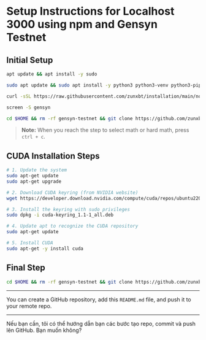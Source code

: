 # Setup Instructions for Localhost 3000 using npm and Gensyn Testnet

## Initial Setup

```bash
apt update && apt install -y sudo

sudo apt update && sudo apt install -y python3 python3-venv python3-pip curl wget screen git lsof nano unzip iproute2

curl -sSL https://raw.githubusercontent.com/zunxbt/installation/main/node.sh | bash

screen -S gensyn

cd $HOME && rm -rf gensyn-testnet && git clone https://github.com/zunxbt/gensyn-testnet.git && chmod +x gensyn-testnet/gensyn.sh && ./gensyn-testnet/gensyn.sh
```

> **Note:** When you reach the step to select math or hard math, press `ctrl + c`.

## CUDA Installation Steps

```bash
# 1. Update the system
sudo apt-get update
sudo apt-get upgrade

# 2. Download CUDA keyring (from NVIDIA website)
wget https://developer.download.nvidia.com/compute/cuda/repos/ubuntu2204/x86_64/cuda-keyring_1.1-1_all.deb

# 3. Install the keyring with sudo privileges
sudo dpkg -i cuda-keyring_1.1-1_all.deb

# 4. Update apt to recognize the CUDA repository
sudo apt-get update

# 5. Install CUDA
sudo apt-get -y install cuda
```

## Final Step

```bash
cd $HOME && rm -rf gensyn-testnet && git clone https://github.com/zunxbt/gensyn-testnet.git && chmod +x gensyn-testnet/gensyn.sh && ./gensyn-testnet/gensyn.sh
```

---

You can create a GitHub repository, add this `README.md` file, and push it to your remote repo.

---

Nếu bạn cần, tôi có thể hướng dẫn bạn các bước tạo repo, commit và push lên GitHub. Bạn muốn không?